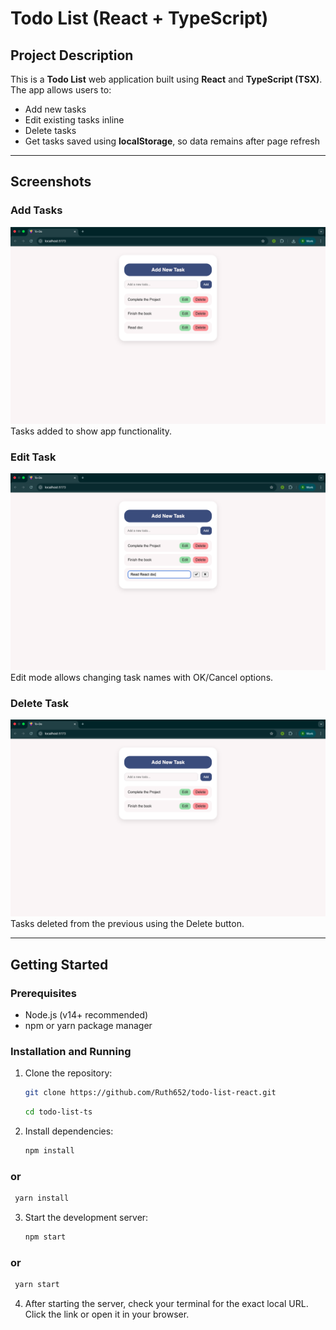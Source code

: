 # Todo List (React + TypeScript)

## Project Description

This is a **Todo List** web application built using **React** and **TypeScript (TSX)**. The app allows users to:

- Add new tasks
- Edit existing tasks inline
- Delete tasks
- Get tasks saved using **localStorage**, so data remains after page refresh

---

## Screenshots

### Add Tasks

![Add Item](screenshots/add.png)  
Tasks added to show app functionality.

### Edit Task

![Edit Item](screenshots/edit.png)  
Edit mode allows changing task names with OK/Cancel options.

### Delete Task

![Delete Item](screenshots/delete.png)  
Tasks deleted from the previous using the Delete button.

---

## Getting Started

### Prerequisites

- Node.js (v14+ recommended)
- npm or yarn package manager

### Installation and Running

1. Clone the repository:

   ```bash
   git clone https://github.com/Ruth652/todo-list-react.git
   ```

   ```bash
   cd todo-list-ts
   ```

2. Install dependencies:
   ```bash
   npm install
   ```

### or

```bash
 yarn install
```

3. Start the development server:

   ```bash
   npm start
   ```

### or

```bash
 yarn start
```

4. After starting the server, check your terminal for the exact local URL. Click the link or open it in your browser.

